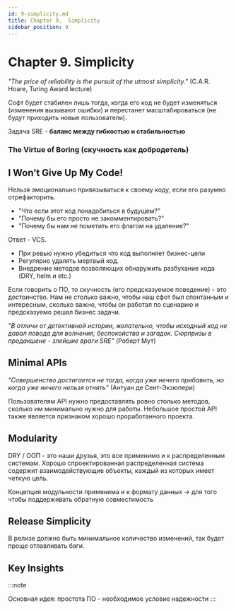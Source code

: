 ```yaml
---
id: 9-simplicity.md
title: Chapter 9.  Simplicity
sidebar_position: 9
---
```


# Chapter 9.  Simplicity

*"The price of reliability is the pursuit of the utmost simplicity."* (C.A.R. Hoare, Turing Award lecture)

Софт будет стабилен лишь тогда, когда его код не будет изменяться (изменения вызывают ошибки) и перестанет масштабироваться (не будут приходить новые пользователи).

Задача SRE - **баланс между гибкостью и стабильностью**

### The Virtue of Boring (скучность как добродетель)

## I Won’t Give Up My Code!

Нельзя эмоционально привязываться к своему коду, если его разумно отрефакторить.

- "Что если этот код понадобиться в будущем?"
- "Почему бы его просто не закомментировать?"
- "Почему бы нам не пометить его флагом на удаление?"

Ответ - VCS.

- При ревью нужно убедиться что код выполняет бизнес-цели
- Регулярно удалять мертвый код.
- Внедрение методов позволяющих обнаружить разбухание кода (DRY, helm и etc.)

Если говорить о ПО, то скучность (его предсказуемое поведение) - это достоинство. Нам не столько важно, чтобы наш сфот был спонтанным и интересным, сколько важно, чтобы он работал по сценарию и предсказуемо решал бизнес задачи.

*"В отличи от детективной истории, желательно, чтобы исходный код не давал повода для волнения, беспокойства и загадок. Сюрпризы в продакшене - злейшие враги SRE"* (Роберт Мут)

## Minimal APIs

*"Совершенство достигается не тогда, когда уже нечего прибавить, но когда уже ничего нельзя отнять"* (Антуан де Сент-Экзюпери)

Пользователям API нужно предоставлять ровно столько методов, сколько им минимально нужно для работы. Небольшое простой API также является признаком хорошо проработанного проекта.

## Modularity

DRY / ООП - это наши друзья, это все применимо и к распределенным системам. Хорошо спроектированная распределенная система содержит взаимодействующие объекты, каждый из которых имеет четкую цель.

Концепция модульности применима и к формату данных -> для того чтобы поддерживать обратную совместимость

## Release Simplicity

В релизе должно быть минимальное количество изменений, так будет проще отлавливать баги.

## Key Insights

:::note

Основная идея: простота ПО - необходимое условие надежности
:::
